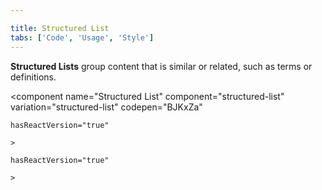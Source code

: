 ```yaml
---

title: Structured List
tabs: ['Code', 'Usage', 'Style']
---
```


**Structured Lists** group content that is similar or related, such as terms or definitions.

<component 
    name="Structured List"
    component="structured-list" 
    variation="structured-list"
    codepen="BJKxZa"
    
    hasReactVersion="true"
    
    >
</component>
<component 
    name="Structured List with selection"
    component="structured-list" 
    variation="structured-list--selection"
    codepen="qpZYmK"
    
    hasReactVersion="true"
    
    >
</component>
<component-docs component="structured-list"></component-docs>
